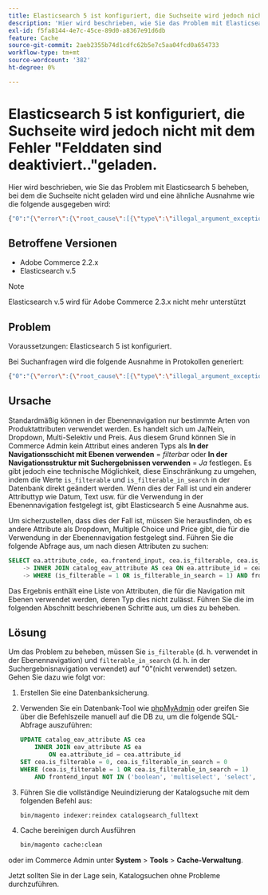 ```yaml
---
title: Elasticsearch 5 ist konfiguriert, die Suchseite wird jedoch nicht mit dem Fehler "Felddaten sind deaktiviert.."geladen.
description: 'Hier wird beschrieben, wie Sie das Problem mit Elasticsearch 5 beheben, bei dem die Suchseite nicht geladen wird und eine ähnliche Ausnahme wie die folgende ausgegeben wird:'
exl-id: f5fa8144-4e7c-45ce-89d0-a8367e91d6db
feature: Cache
source-git-commit: 2aeb2355b74d1cdfc62b5e7c5aa04fcd0a654733
workflow-type: tm+mt
source-wordcount: '382'
ht-degree: 0%

---
```


# Elasticsearch 5 ist konfiguriert, die Suchseite wird jedoch nicht mit dem Fehler &quot;Felddaten sind deaktiviert..&quot;geladen.

Hier wird beschrieben, wie Sie das Problem mit Elasticsearch 5 beheben, bei dem die Suchseite nicht geladen wird und eine ähnliche Ausnahme wie die folgende ausgegeben wird:

```bash
{"0":"{\"error\":{\"root_cause\":[{\"type\":\"illegal_argument_exception\",\"reason\":\"Fielddata is disabled on text fields by default. Set fielddata=true on [%attribute_code%]] in order to load fielddata in memory by uninverting the inverted index. Note that this can however use significant memory.\"}].
```

## Betroffene Versionen

* Adobe Commerce 2.2.x
* Elasticsearch v.5

>[!NOTE]
>
>Elasticsearch v.5 wird für Adobe Commerce 2.3.x nicht mehr unterstützt

## Problem

Voraussetzungen: Elasticsearch 5 ist konfiguriert.

Bei Suchanfragen wird die folgende Ausnahme in Protokollen generiert:

```bash
{"0":"{\"error\":{\"root_cause\":[{\"type\":\"illegal_argument_exception\",\"reason\":\"Fielddata is disabled on text fields by default. Set fielddata=true on [%attribute_code%]] in order to load fielddata in memory by uninverting the inverted index. Note that this can however use significant memory.\"}].
```

## Ursache

Standardmäßig können in der Ebenennavigation nur bestimmte Arten von Produktattributen verwendet werden. Es handelt sich um Ja/Nein, Dropdown, Multi-Selektiv und Preis. Aus diesem Grund können Sie in Commerce Admin kein Attribut eines anderen Typs als **In der Navigationsschicht mit Ebenen verwenden** = *filterbar* oder **In der Navigationsstruktur mit Suchergebnissen verwenden** = *Ja* festlegen. Es gibt jedoch eine technische Möglichkeit, diese Einschränkung zu umgehen, indem die Werte `is_filterable` und `is_filterable_in_search` in der Datenbank direkt geändert werden. Wenn dies der Fall ist und ein anderer Attributtyp wie Datum, Text usw. für die Verwendung in der Ebenennavigation festgelegt ist, gibt Elasticsearch 5 eine Ausnahme aus.

Um sicherzustellen, dass dies der Fall ist, müssen Sie herausfinden, ob es andere Attribute als Dropdown, Multiple Choice und Price gibt, die für die Verwendung in der Ebenennavigation festgelegt sind. Führen Sie die folgende Abfrage aus, um nach diesen Attributen zu suchen:

```sql
SELECT ea.attribute_code, ea.frontend_input, cea.is_filterable, cea.is_filterable_in_search FROM eav_attribute AS ea
    -> INNER JOIN catalog_eav_attribute AS cea ON ea.attribute_id = cea.`attribute_id`
    -> WHERE (is_filterable = 1 OR is_filterable_in_search = 1) AND frontend_input NOT IN ('boolean', 'multiselect', 'select', 'price');
```

Das Ergebnis enthält eine Liste von Attributen, die für die Navigation mit Ebenen verwendet werden, deren Typ dies nicht zulässt. Führen Sie die im folgenden Abschnitt beschriebenen Schritte aus, um dies zu beheben.

## Lösung

Um das Problem zu beheben, müssen Sie `is_filterable` (d. h. verwendet in der Ebenennavigation) und `filterable_in_search` (d. h. in der Suchergebnisnavigation verwendet) auf &quot;0&quot;(nicht verwendet) setzen. Gehen Sie dazu wie folgt vor:

1. Erstellen Sie eine Datenbanksicherung.
1. Verwenden Sie ein Datenbank-Tool wie [phpMyAdmin](https://experienceleague.adobe.com/en/docs/commerce-operations/installation-guide/prerequisites/optional-software#phpmyadmin) oder greifen Sie über die Befehlszeile manuell auf die DB zu, um die folgende SQL-Abfrage auszuführen:

   ```sql
   UPDATE catalog_eav_attribute AS cea
       INNER JOIN eav_attribute AS ea
           ON ea.attribute_id = cea.attribute_id
   SET cea.is_filterable = 0, cea.is_filterable_in_search = 0
   WHERE (cea.is_filterable = 1 OR cea.is_filterable_in_search = 1)
       AND frontend_input NOT IN ('boolean', 'multiselect', 'select', 'price');
   ```

1. Führen Sie die vollständige Neuindizierung der Katalogsuche mit dem folgenden Befehl aus:

   ```bash
   bin/magento indexer:reindex catalogsearch_fulltext
   ```

1. Cache bereinigen durch Ausführen

   ```bash
   bin/magento cache:clean
   ```

oder im Commerce Admin unter **System** > **Tools** > **Cache-Verwaltung**.

Jetzt sollten Sie in der Lage sein, Katalogsuchen ohne Probleme durchzuführen.
